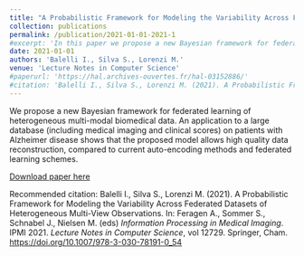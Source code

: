 ```yaml
---
title: "A Probabilistic Framework for Modeling the Variability Across Federated Datasets of Heterogeneous Multi-View Observations"
collection: publications
permalink: /publication/2021-01-01-2021-1
#excerpt: 'In this paper we propose a new Bayesian framework for federated learning of heterogeneous multi-modal biomedical data. An application to a large database (including medical imaging and clinical scores) on patients with Alzheimer disease shows that the proposed model allows high quality data reconstruction, compared to current auto-encoding methods and federated learning schemes.'
date: 2021-01-01
authors: 'Balelli I., Silva S., Lorenzi M.'
venue: 'Lecture Notes in Computer Science'
#paperurl: 'https://hal.archives-ouvertes.fr/hal-03152886/'
#citation: 'Balelli I., Silva S., Lorenzi M. (2021). A Probabilistic Framework for Modeling the Variability Across Federated Datasets of Heterogeneous Multi-View Observations. In: Feragen A., Sommer S., Schnabel J., Nielsen M. (eds) <i>Information Processing in Medical Imaging</i>. IPMI 2021. <i>Lecture Notes in Computer Science</i>, vol 12729. Springer, Cham. https://doi.org/10.1007/978-3-030-78191-0_54'
---
```

We propose a new Bayesian framework for federated learning of heterogeneous multi-modal biomedical data. An application to a large database (including medical imaging and clinical scores) on patients with Alzheimer disease shows that the proposed model allows high quality data reconstruction, compared to current auto-encoding methods and federated learning schemes.

[Download paper here](https://hal.archives-ouvertes.fr/hal-03152886/)

Recommended citation: Balelli I., Silva S., Lorenzi M. (2021). A Probabilistic Framework for Modeling the Variability Across Federated Datasets of Heterogeneous Multi-View Observations. In: Feragen A., Sommer S., Schnabel J., Nielsen M. (eds) <i>Information Processing in Medical Imaging</i>. IPMI 2021. <i>Lecture Notes in Computer Science</i>, vol 12729. Springer, Cham. https://doi.org/10.1007/978-3-030-78191-0_54